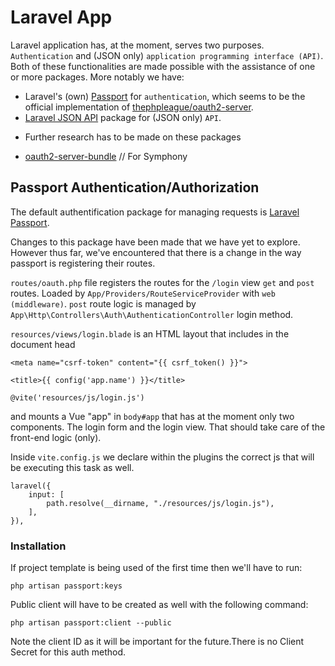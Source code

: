 # Laravel App

Laravel application has, at the moment, serves two purposes. `Authentication` and (JSON only) `application programming interface (API)`.
Both of these functionalities are made possible with the assistance of one or more packages. More notably we have:

-   Laravel's (own) [Passport](https://github.com/laravel/passport) for `authentication`, which seems to be the official implementation of
    [thephpleague/oauth2-server](https://github.com/thephpleague/oauth2-server).
-   [Laravel JSON API](https://github.com/laravel-json-api/laravel) package for (JSON only) `API`.

*   Further research has to be made on these packages

-   [oauth2-server-bundle](https://github.com/thephpleague/oauth2-server-bundle) // For Symphony

## Passport Authentication/Authorization

The default authentification package for managing requests is [Laravel Passport]().

Changes to this package have been made that we have yet to explore.
However thus far, we've encountered that there is a change in the way passport is registering their routes.

`routes/oauth.php` file registers the routes for the `/login` view `get` and `post` routes.
Loaded by `App/Providers/RouteServiceProvider` with `web (middleware)`.
`post` route logic is managed by `App\Http\Controllers\Auth\AuthenticationController` login method.

`resources/views/login.blade` is an HTML layout that includes in the document head

```
<meta name="csrf-token" content="{{ csrf_token() }}">

<title>{{ config('app.name') }}</title>

@vite('resources/js/login.js')
```

and mounts a Vue "app" in `body#app` that has at the moment only two components. The login form and the login view. That should take care of the front-end logic (only).

Inside `vite.config.js` we declare within the plugins the correct js that will be executing this task as well.

```
laravel({
    input: [
        path.resolve(__dirname, "./resources/js/login.js"),
    ],
}),
```

### Installation

If project template is being used of the first time then we'll have to run:

```
php artisan passport:keys
```

Public client will have to be created as well with the following command:

```
php artisan passport:client --public
```

Note the client ID as it will be important for the future.There is no Client Secret for this auth method.
